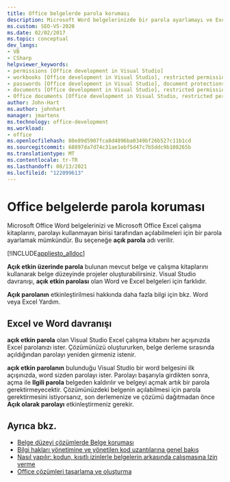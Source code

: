 ```yaml
---
title: Office belgelerde parola koruması
description: Microsoft Word belgelerinizde bir parola ayarlamayı ve Excel çalışma kitaplarını yetkisiz kullanıcılar tarafından açılabilmeleri için nasıl ayarlayacağınızı öğrenin.
ms.custom: SEO-VS-2020
ms.date: 02/02/2017
ms.topic: conceptual
dev_langs:
- VB
- CSharp
helpviewer_keywords:
- permissions [Office development in Visual Studio]
- workbooks [Office development in Visual Studio], restricted permissions
- passwords [Office development in Visual Studio], document protections
- documents [Office development in Visual Studio], restricted permissions
- Office documents [Office development in Visual Studio, restricted permissions
author: John-Hart
ms.author: johnhart
manager: jmartens
ms.technology: office-development
ms.workload:
- office
ms.openlocfilehash: 80e89d5907fca8d4896ba0349bf26b527c11b1cd
ms.sourcegitcommit: 68897da7d74c31ae1ebf5d47c7b5ddc9b108265b
ms.translationtype: MT
ms.contentlocale: tr-TR
ms.lasthandoff: 08/13/2021
ms.locfileid: "122099613"
---
```

# <a name="password-protection-on-office-documents"></a>Office belgelerde parola koruması
  Microsoft Office Word belgelerinizi ve Microsoft Office Excel çalışma kitaplarını, parolayı kullanmayan birisi tarafından açılabilmeleri için bir parola ayarlamak mümkündür. Bu seçeneğe **açık parola** adı verilir.

 [!INCLUDE[appliesto_alldoc](../vsto/includes/appliesto-alldoc-md.md)]

 **Açık etkin üzerinde parola** bulunan mevcut belge ve çalışma kitaplarını kullanarak belge düzeyinde projeler oluşturabilirsiniz. Visual Studio davranışı, **açık etkin parolası** olan Word ve Excel belgeleri için farklıdır.

 **Açık parolanın** etkinleştirilmesi hakkında daha fazla bilgi için bkz. Word veya Excel Yardım.

## <a name="behavior-of-excel-and-word"></a>Excel ve Word davranışı
 **açık etkin parola** olan Visual Studio Excel çalışma kitabını her açışınızda Excel parolanızı ister. Çözümünüzü oluştururken, belge derleme sırasında açıldığından parolayı yeniden girmeniz istenir.

 **açık etkin parolanın** bulunduğu Visual Studio bir word belgesini ilk açışınızda, word sizden parolayı ister. Parolayı başarıyla girdikten sonra, açma ile **Ilgili parola** belgeden kaldırılır ve belgeyi açmak artık bir parola gerektirmeyecektir. Çözümünüzdeki belgenin açılabilmesi için parola gerektirmesini istiyorsanız, son derlemenize ve çözümü dağıtmadan önce **Açık olarak parolayı** etkinleştirmeniz gerekir.

## <a name="see-also"></a>Ayrıca bkz.
- [Belge düzeyi çözümlerde Belge koruması](../vsto/document-protection-in-document-level-solutions.md)
- [Bilgi hakları yönetimine ve yönetilen kod uzantılarına genel bakış](../vsto/information-rights-management-and-managed-code-extensions-overview.md)
- [Nasıl yapılır: kodun, kısıtlı izinlerle belgelerin arkasında çalışmasına Izin verme](../vsto/how-to-permit-code-to-run-behind-documents-with-restricted-permissions.md)
- [Office çözümleri tasarlama ve oluşturma](../vsto/designing-and-creating-office-solutions.md)
